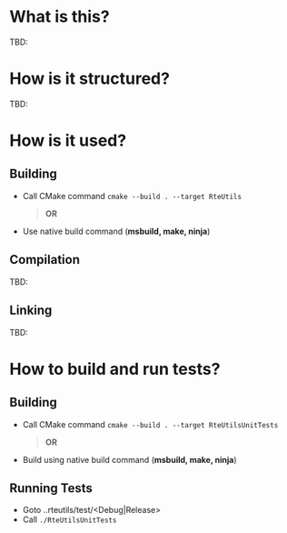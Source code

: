 # What is this?
TBD:

# How is it structured?
TBD:

# How is it used?
## Building
* Call CMake command `cmake --build . --target RteUtils`
  >**OR**
* Use native build command (**msbuild, make, ninja**) 

## Compilation
TBD:

## Linking
TBD:

# How to build and run tests?
## Building
* Call CMake command `cmake --build . --target RteUtilsUnitTests`
  >**OR**
* Build using native build command (**msbuild, make, ninja**) 

## Running Tests
* Goto <PATH>..rteutils/test/<Debug|Release>
* Call `./RteUtilsUnitTests`